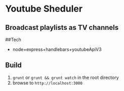 # Youtube Sheduler
## Broadcast playlists as TV channels

##Tech
+ node+express+handlebars+youtubeApiV3

## Build
1. `grunt` or `grunt && grunt watch` in the root directory
2. browse to `http://localhost:3000`
